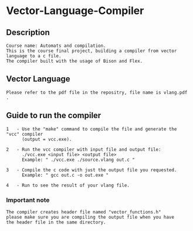 # Vector-Language-Compiler

## Description
	Course name: Automats and compilation.
	This is the course final project, building a compiler from vector language to a c file.
	The compiler built with the usage of Bison and Flex.

## Vector Language
	Please refer to the pdf file in the repositry, file name is vlang.pdf .

## Guide to run the compiler
	1	- Use the "make" command to compile the file and generate the "vcc" compiler 
		  (output = vcc.exe).

	2	- Run the vcc compiler with input file and output file:
		  ./vcc.exe <input file> <output file>
		  Example: " ./vcc.exe ./source.vlang out.c "

	3	- Compile the c code with just the output file you requested.
		  Example: " gcc out.c -o out.exe "

	4	- Run to see the result of your vlang file.


### Important note
	The compiler creates header file named "vector_functions.h"
	please make sure you are compiling the output file when you have
	the header file in the same directory. 